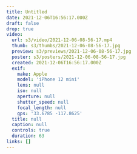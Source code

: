 ```yaml
---
title: Untitled
date: 2021-12-06T16:56:17.000Z
draft: false
drop: true
video:
  url: s3/video/2021-12-06-08-56-17.mp4
  thumb: s3/thumbs/2021-12-06-08-56-17.jpg
  preview: s3/previews/2021-12-06-08-56-17.jpg
  poster: s3/posters/2021-12-06-08-56-17.jpg
  created: 2021-12-06T16:56:17.000Z
  exif:
    make: Apple
    model: 'iPhone 12 mini'
    lens: null
    iso: null
    aperture: null
    shutter_speed: null
    focal_length: null
    gps: '33.6785 -117.8625'
  title: null
  caption: null
  controls: true
  duration: 63
links: []
---
```

